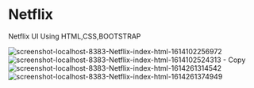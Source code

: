# Netflix
Netflix UI Using HTML,CSS,BOOTSTRAP


![screenshot-localhost-8383-Netflix-index-html-1614102256972](https://user-images.githubusercontent.com/80150887/112758179-c6a2d980-8fa1-11eb-9eb6-57a1246000d2.png)
![screenshot-localhost-8383-Netflix-index-html-1614102524313 - Copy](https://user-images.githubusercontent.com/80150887/112758184-cdc9e780-8fa1-11eb-8a5c-2094227f4846.png)
![screenshot-localhost-8383-Netflix-index-html-1614261314542](https://user-images.githubusercontent.com/80150887/112758186-d15d6e80-8fa1-11eb-9ba5-32ce0385f1d6.png)
![screenshot-localhost-8383-Netflix-index-html-1614261374949](https://user-images.githubusercontent.com/80150887/112758195-dd493080-8fa1-11eb-890c-83bea29dd05d.png)

